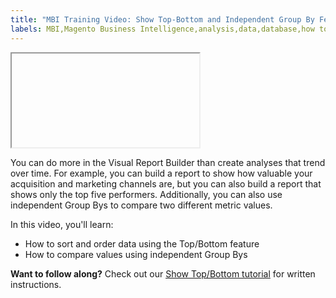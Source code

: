 ```yaml
---
title: "MBI Training Video: Show Top-Bottom and Independent Group By Features"
labels: MBI,Magento Business Intelligence,analysis,data,database,how to,mbi-api-migration,reports
---
```


<iframe> src="//fast.wistia.com/embed/iframe/rmh43mzz2e" width="560" height="315" frameborder="0" allowfullscreen=""></iframe>

You can do more in the Visual Report Builder than create analyses that trend over time. For example, you can build a report to show how valuable your acquisition and marketing channels are, but you can also build a report that shows only the top five performers. Additionally, you can also use independent Group Bys to compare two different metric values.

In this video, you'll learn:

* How to sort and order data using the Top/Bottom feature
* How to compare values using independent Group Bys

 **Want to follow along?** Check out our [Show Top/Bottom tutorial](https://support.magento.com/hc/en-us/articles/360016504932) for written instructions.
